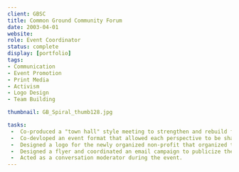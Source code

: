 ```yaml
---
client: GBSC
title: Common Ground Community Forum
date: 2003-04-01
website: 
role: Event Coordinator
status: complete
display: [portfolio]
tags:
- Communication
- Event Promotion
- Print Media
- Activism
- Logo Design
- Team Building

thumbnail: GB_Spiral_thumb128.jpg

tasks: 
 -  Co-produced a "town hall" style meeting to strengthen and rebuild faith in a local community after the polarizing events leading up to the second gulf war. 
 -  Co-devloped an event format that allowed each perspective to be shared and heared by all, focussing on what strengths we have as a diverse community.
 -  Designed a logo for the newly organized non-profit that organized the event.
 -  Designed a flyer and coordinated an email campaign to publicize the event.
 -  Acted as a conversation moderator during the event.
---
```

